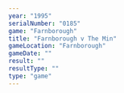 ```yaml
---
year: "1995"
serialNumber: "0185" 
game: "Farnborough"
title: "Farnborough v The Min"
gameLocation: "Farnborough"
gameDate: ""
result: ""
resultType: ""
type: "game"
---
```

